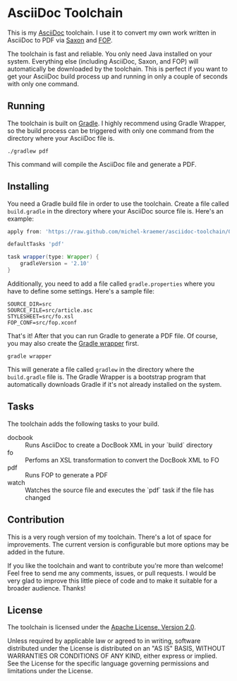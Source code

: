 AsciiDoc Toolchain
==================

This is my [AsciiDoc](http://www.methods.co.nz/asciidoc/) toolchain. I
use it to convert my own work written in AsciiDoc to PDF via
[Saxon](http://saxon.sourceforge.net/) and
[FOP](http://xmlgraphics.apache.org/fop/).

The toolchain is fast and reliable. You only need Java installed on
your system. Everything else (including AsciiDoc, Saxon, and FOP) will
automatically be downloaded by the toolchain. This is perfect if you
want to get your AsciiDoc build process up and running in only a
couple of seconds with only one command.

Running
-------

The toolchain is built on [Gradle](http://www.gradle.org/). I highly
recommend using Gradle Wrapper, so the build process can be triggered
with only one command from the directory where your AsciiDoc file is.

    ./gradlew pdf

This command will compile the AsciiDoc file and generate a PDF.

Installing
----------

You need a Gradle build file in order to use the toolchain. Create
a file called `build.gradle` in the directory where your AsciiDoc
source file is. Here's an example:

```groovy
apply from: 'https://raw.github.com/michel-kraemer/asciidoc-toolchain/0.1/asciidoc-toolchain.gradle'

defaultTasks 'pdf'

task wrapper(type: Wrapper) {
    gradleVersion = '2.10'
}
```

Additionally, you need to add a file called `gradle.properties`
where you have to define some settings. Here's a sample file:

```properties
SOURCE_DIR=src
SOURCE_FILE=src/article.asc
STYLESHEET=src/fo.xsl
FOP_CONF=src/fop.xconf
```

That's it! After that you can run Gradle to generate a PDF file. Of
course, you may also create the
[Gradle wrapper](http://www.gradle.org/docs/current/userguide/gradle_wrapper.html)
first.

    gradle wrapper

This will generate a file called `gradlew` in the directory where
the `build.gradle` file is. The Gradle Wrapper is a bootstrap program
that automatically downloads Gradle if it's not already installed on
the system.

Tasks
-----

The toolchain adds the following tasks to your build.

<dl>
<dt>docbook</dt>
<dd>Runs AsciiDoc to create a DocBook XML in your `build` directory</dd>
<dt>fo</dt>
<dd>Perfoms an XSL transformation to convert the DocBook XML to FO</dd>
<dt>pdf</dt>
<dd>Runs FOP to generate a PDF</dd>
<dt>watch</dt>
<dd>Watches the source file and executes the `pdf` task if the file
has changed</dd>
</dl>

Contribution
------------

This is a very rough version of my toolchain. There's a lot of space
for improvements. The current version is configurable but
more options may be added in the future.

If you like the toolchain and want to contribute you're more
than welcome! Feel free to send me any comments, issues, or pull
requests. I would be very glad to improve this little piece of code
and to make it suitable for a broader audience. Thanks!

License
-------

The toolchain is licensed under the
[Apache License, Version 2.0](http://www.apache.org/licenses/LICENSE-2.0).

Unless required by applicable law or agreed to in writing, software
distributed under the License is distributed on an "AS IS" BASIS,
WITHOUT WARRANTIES OR CONDITIONS OF ANY KIND, either express or implied.
See the License for the specific language governing permissions and
limitations under the License.

